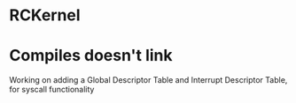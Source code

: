 # RCKernel
# Compiles doesn't link
Working on adding a Global Descriptor Table and Interrupt Descriptor Table, for syscall functionality
